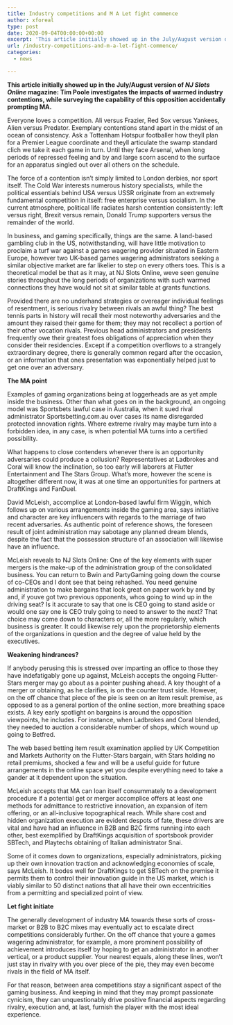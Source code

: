 ```yaml
---
title: Industry competitions and M A Let fight commence
author: xforeal 
type: post
date: 2020-09-04T00:00:00+00:00
excerpt: 'This article initially showed up in the July/August version of NJ Slots Online magazine: Tim Poole investigates the impacts of warmed industry contentions, while surveying the capability of this opposition unintentionally prompting MA '
url: /industry-competitions-and-m-a-let-fight-commence/
categories:
  - news

---
```

 

**This article initially showed up in the July/August version of _NJ Slots Online_ magazine: Tim Poole investigates the impacts of warmed industry contentions, while surveying the capability of this opposition accidentally prompting MA.** 

Everyone loves a competition. Ali versus Frazier, Red Sox versus Yankees, Alien versus Predator. Exemplary contentions stand apart in the midst of an ocean of consistency. Ask a Tottenham Hotspur footballer how theyll plan for a Premier League coordinate and theyll articulate the swamp standard clich we take it each game in turn. Until they face Arsenal, when long periods of repressed feeling and by and large scorn ascend to the surface for an apparatus singled out over all others on the schedule. 

The force of a contention isn&#8217;t simply limited to London derbies, nor sport itself. The Cold War interests numerous history specialists, while the political essentials behind USA versus USSR originate from an extremely fundamental competition in itself: free enterprise versus socialism. In the current atmosphere, political life radiates harsh contention consistently: left versus right, Brexit versus remain, Donald Trump supporters versus the remainder of the world. 

In business, and gaming specifically, things are the same. A land-based gambling club in the US, notwithstanding, will have little motivation to proclaim a turf war against a games wagering provider situated in Eastern Europe, however two UK-based games wagering administrators seeking a similar objective market are far likelier to step on every others toes. This is a theoretical model be that as it may, at NJ Slots Online, weve seen genuine stories throughout the long periods of organizations with such warmed connections they have would not sit at similar table at grants functions. 

Provided there are no underhand strategies or overeager individual feelings of resentment, is serious rivalry between rivals an awful thing? The best tennis parts in history will recall their most noteworthy adversaries and the amount they raised their game for them; they may not recollect a portion of their other vocation rivals. Previous head administrators and presidents frequently owe their greatest foes obligations of appreciation when they consider their residencies. Except if a competition overflows to a strangely extraordinary degree, there is generally common regard after the occasion, or an information that ones presentation was exponentially helped just to get one over an adversary. 

**The MA point** 

Examples of gaming organizations being at loggerheads are as yet ample inside the business. Other than what goes on in the background, an ongoing model was Sportsbets lawful case in Australia, when it sued rival administrator Sportsbetting.com.au over cases its name disregarded protected innovation rights. Where extreme rivalry may maybe turn into a forbidden idea, in any case, is when potential MA turns into a certified possibility. 

What happens to close contenders whenever there is an opportunity adversaries could produce a collusion? Representatives at Ladbrokes and Coral will know the inclination, so too early will laborers at Flutter Entertainment and The Stars Group. What&#8217;s more, however the scene is altogether different now, it was at one time an opportunities for partners at DraftKings and FanDuel. 

David McLeish, accomplice at London-based lawful firm Wiggin, which follows up on various arrangements inside the gaming area, says initiative and character are key influencers with regards to the marriage of two recent adversaries. As authentic point of reference shows, the foreseen result of joint administration may sabotage any planned dream blends, despite the fact that the possession structure of an association will likewise have an influence. 

McLeish reveals to NJ Slots Online: One of the key elements with super mergers is the make-up of the administration group of the consolidated business. You can return to Bwin and PartyGaming going down the course of co-CEOs and I dont see that being rehashed. You need genuine administration to make bargains that look great on paper work by and by and, if youve got two previous opponents, whos going to wind up in the driving seat? Is it accurate to say that one is CEO going to stand aside or would one say one is CEO truly going to need to answer to the next? That choice may come down to characters or, all the more regularly, which business is greater. It could likewise rely upon the proprietorship elements of the organizations in question and the degree of value held by the executives. 

**Weakening hindrances?** 

If anybody perusing this is stressed over imparting an office to those they have indefatigably gone up against, McLeish accepts the ongoing Flutter-Stars merger may go about as a pointer pushing ahead. A key thought of a merger or obtaining, as he clarifies, is on the counter trust side. However, on the off chance that piece of the pie is seen on an item result premise, as opposed to as a general portion of the online section, more breathing space exists. A key early spotlight on bargains is around the opposition viewpoints, he includes. For instance, when Ladbrokes and Coral blended, they needed to auction a considerable number of shops, which wound up going to Betfred. 

The web based betting item result examination applied by UK Competition and Markets Authority on the Flutter-Stars bargain, with Stars holding no retail premiums, shocked a few and will be a useful guide for future arrangements in the online space yet you despite everything need to take a gander at it dependent upon the situation. 

McLeish accepts that MA can loan itself consummately to a development procedure if a potential get or merger accomplice offers at least one methods for admittance to restrictive innovation, an expansion of item offering, or an all-inclusive topographical reach. While share cost and hidden organization execution are evident despots of fate, these drivers are vital and have had an influence in B2B and B2C firms running into each other, best exemplified by DraftKings acquisition of sportsbook provider SBTech, and Playtechs obtaining of Italian administrator Snai. 

Some of it comes down to organizations, especially administrators, picking up their own innovation traction and acknowledging economies of scale, says McLeish. It bodes well for DraftKings to get SBTech on the premise it permits them to control their innovation guide in the US market, which is viably similar to 50 distinct nations that all have their own eccentricities from a permitting and specialized point of view. 

**Let fight initiate** 

The generally development of industry MA towards these sorts of cross-market or B2B to B2C mixes may eventually act to escalate direct competitions considerably further. On the off chance that youre a games wagering administrator, for example, a more prominent possibility of achievement introduces itself by hoping to get an administrator in another vertical, or a product supplier. Your nearest equals, along these lines, won&#8217;t just stay in rivalry with you over piece of the pie, they may even become rivals in the field of MA itself. 

For that reason, between area competitions stay a significant aspect of the gaming business. And keeping in mind that they may prompt passionate cynicism, they can unquestionably drive positive financial aspects regarding rivalry, execution and, at last, furnish the player with the most ideal experience.